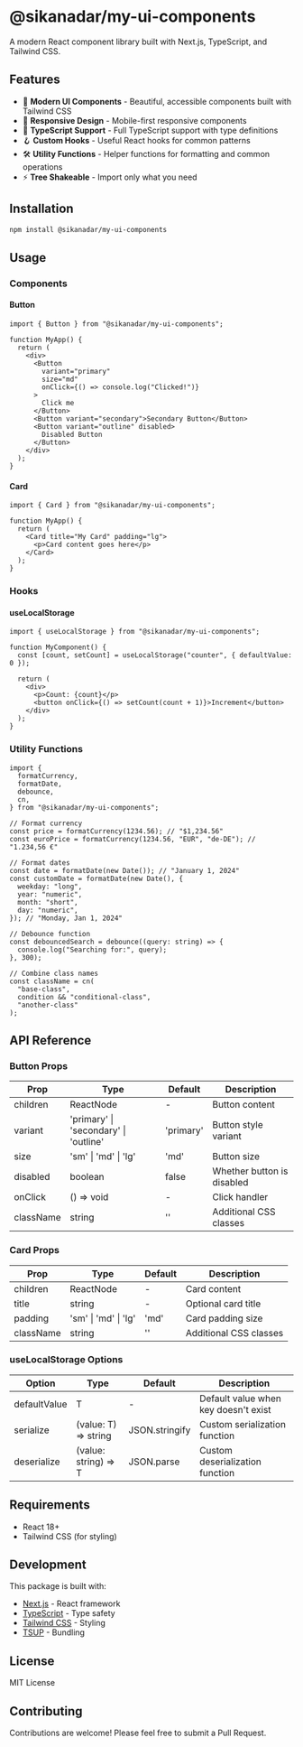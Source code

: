 # @sikanadar/my-ui-components

A modern React component library built with Next.js, TypeScript, and Tailwind CSS.

## Features

- 🎨 **Modern UI Components** - Beautiful, accessible components built with Tailwind CSS
- 📱 **Responsive Design** - Mobile-first responsive components
- 🔧 **TypeScript Support** - Full TypeScript support with type definitions
- 🪝 **Custom Hooks** - Useful React hooks for common patterns
- 🛠️ **Utility Functions** - Helper functions for formatting and common operations
- ⚡ **Tree Shakeable** - Import only what you need

## Installation

```bash
npm install @sikanadar/my-ui-components
```

## Usage

### Components

#### Button

```tsx
import { Button } from "@sikanadar/my-ui-components";

function MyApp() {
  return (
    <div>
      <Button
        variant="primary"
        size="md"
        onClick={() => console.log("Clicked!")}
      >
        Click me
      </Button>
      <Button variant="secondary">Secondary Button</Button>
      <Button variant="outline" disabled>
        Disabled Button
      </Button>
    </div>
  );
}
```

#### Card

```tsx
import { Card } from "@sikanadar/my-ui-components";

function MyApp() {
  return (
    <Card title="My Card" padding="lg">
      <p>Card content goes here</p>
    </Card>
  );
}
```

### Hooks

#### useLocalStorage

```tsx
import { useLocalStorage } from "@sikanadar/my-ui-components";

function MyComponent() {
  const [count, setCount] = useLocalStorage("counter", { defaultValue: 0 });

  return (
    <div>
      <p>Count: {count}</p>
      <button onClick={() => setCount(count + 1)}>Increment</button>
    </div>
  );
}
```

### Utility Functions

```tsx
import {
  formatCurrency,
  formatDate,
  debounce,
  cn,
} from "@sikanadar/my-ui-components";

// Format currency
const price = formatCurrency(1234.56); // "$1,234.56"
const euroPrice = formatCurrency(1234.56, "EUR", "de-DE"); // "1.234,56 €"

// Format dates
const date = formatDate(new Date()); // "January 1, 2024"
const customDate = formatDate(new Date(), {
  weekday: "long",
  year: "numeric",
  month: "short",
  day: "numeric",
}); // "Monday, Jan 1, 2024"

// Debounce function
const debouncedSearch = debounce((query: string) => {
  console.log("Searching for:", query);
}, 300);

// Combine class names
const className = cn(
  "base-class",
  condition && "conditional-class",
  "another-class"
);
```

## API Reference

### Button Props

| Prop      | Type                                  | Default   | Description                |
| --------- | ------------------------------------- | --------- | -------------------------- |
| children  | ReactNode                             | -         | Button content             |
| variant   | 'primary' \| 'secondary' \| 'outline' | 'primary' | Button style variant       |
| size      | 'sm' \| 'md' \| 'lg'                  | 'md'      | Button size                |
| disabled  | boolean                               | false     | Whether button is disabled |
| onClick   | () => void                            | -         | Click handler              |
| className | string                                | ''        | Additional CSS classes     |

### Card Props

| Prop      | Type                 | Default | Description            |
| --------- | -------------------- | ------- | ---------------------- |
| children  | ReactNode            | -       | Card content           |
| title     | string               | -       | Optional card title    |
| padding   | 'sm' \| 'md' \| 'lg' | 'md'    | Card padding size      |
| className | string               | ''      | Additional CSS classes |

### useLocalStorage Options

| Option       | Type                 | Default        | Description                          |
| ------------ | -------------------- | -------------- | ------------------------------------ |
| defaultValue | T                    | -              | Default value when key doesn't exist |
| serialize    | (value: T) => string | JSON.stringify | Custom serialization function        |
| deserialize  | (value: string) => T | JSON.parse     | Custom deserialization function      |

## Requirements

- React 18+
- Tailwind CSS (for styling)

## Development

This package is built with:

- [Next.js](https://nextjs.org/) - React framework
- [TypeScript](https://www.typescriptlang.org/) - Type safety
- [Tailwind CSS](https://tailwindcss.com/) - Styling
- [TSUP](https://tsup.egoist.dev/) - Bundling

## License

MIT License

## Contributing

Contributions are welcome! Please feel free to submit a Pull Request.
